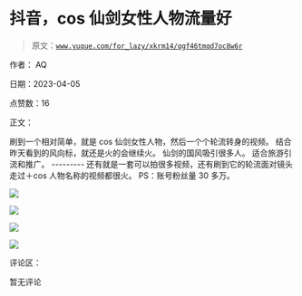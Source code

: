 # 抖音，cos 仙剑女性人物流量好

> 原文：[`www.yuque.com/for_lazy/xkrm14/qgf46tmqd7oc8w6r`](https://www.yuque.com/for_lazy/xkrm14/qgf46tmqd7oc8w6r)

作者： AQ

日期：2023-04-05

点赞数：16

正文：

刷到一个相对简单，就是 cos 仙剑女性人物，然后一个个轮流转身的视频。 结合昨天看到的风向标，就还是火的会继续火。 仙剑的国风吸引很多人。 适合旅游引流和推广。 --------- 还有就是一套可以拍很多视频，还有刷到它的轮流面对镜头走过＋cos 人物名称的视频都很火。 PS：账号粉丝量 30 多万。

![](img/18a4171483fd5f4a98a125b486d93726.png)

![](img/ff5443b3432244ece9804fa4fe3c5aee.png)

![](img/26e559a78b722efccbad06738ef4e123.png)

![](img/55572eef5d911f48a0c67308b486e546.png)

评论区：

暂无评论



